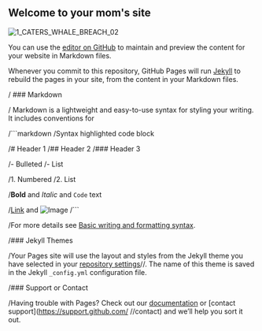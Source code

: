 ## Welcome to your mom's site

![1_CATERS_WHALE_BREACH_02](https://user-images.githubusercontent.com/102488176/160306994-7ec292d5-30e2-41e2-99a7-3d411029fa9a.jpg)

You can use the [editor on GitHub](https://github.com/SirLamas/website/edit/gh-pages/index.md) to maintain and preview the content for your website in Markdown files.

Whenever you commit to this repository, GitHub Pages will run [Jekyll](https://jekyllrb.com/) to rebuild the pages in your site, from the content in your Markdown files.

/ ### Markdown

 / Markdown is a lightweight and easy-to-use syntax for styling your writing. It includes conventions for

/```markdown
/Syntax highlighted code block

/# Header 1
/## Header 2
/### Header 3

/- Bulleted
/- List

/1. Numbered
/2. List

/**Bold** and _Italic_ and `Code` text

/[Link](url) and ![Image](src)
/```

/For more details see [Basic writing and formatting syntax](https://docs.github.com/en/github/writing-on-github/getting-started-with-writing-and-formatting-on-github//basic-writing-and-formatting-syntax).

/### Jekyll Themes

/Your Pages site will use the layout and styles from the Jekyll theme you have selected in your [repository settings](https://github.com/SirLamas/website/settings/pages)//. The name of this theme is saved in the Jekyll `_config.yml` configuration file.

/### Support or Contact

/Having trouble with Pages? Check out our [documentation](https://docs.github.com/categories/github-pages-basics/) or [contact support](https://support.github.com/ //contact) and we’ll help you sort it out. 
